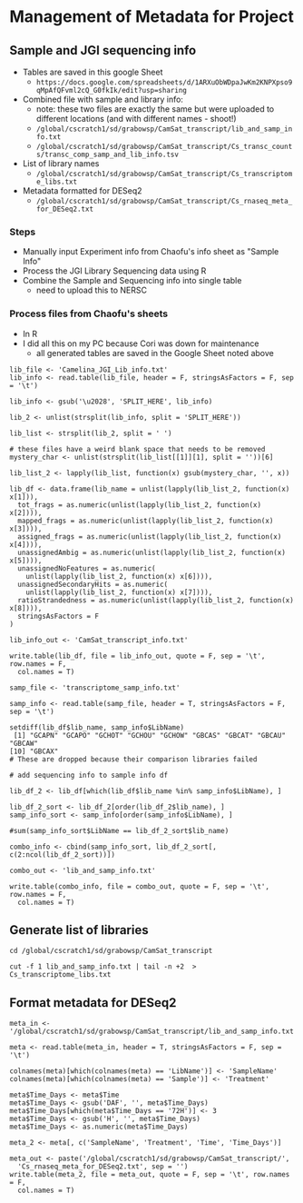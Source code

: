 # Management of Metadata for Project

## Sample and JGI sequencing info
* Tables are saved in this google Sheet
  * `https://docs.google.com/spreadsheets/d/1ARXuObWDpaJwKm2KNPXpso9qMpAfQFvml2cQ_G0fkIk/edit?usp=sharing`
* Combined file with sample and library info:
  * note: these two files are exactly the same but were uploaded to different
locations (and with different names - shoot!)
  * `/global/cscratch1/sd/grabowsp/CamSat_transcript/lib_and_samp_info.txt`
  * `/global/cscratch1/sd/grabowsp/CamSat_transcript/Cs_transc_counts/transc_comp_samp_and_lib_info.tsv`
* List of library names
  * `/global/cscratch1/sd/grabowsp/CamSat_transcript/Cs_transcriptome_libs.txt`
* Metadata formatted for DESeq2
  * `/global/cscratch1/sd/grabowsp/CamSat_transcript/Cs_rnaseq_meta_for_DESeq2.txt`

### Steps
* Manually input Experiment info from Chaofu's info sheet as "Sample Info"
* Process the JGI Library Sequencing data using R
* Combine the Sample and Sequencing info into single table
  * need to upload this to NERSC

### Process files from Chaofu's sheets
* In R
* I did all this on my PC because Cori was down for maintenance
  * all generated tables are saved in the Google Sheet noted above
```
lib_file <- 'Camelina_JGI_Lib_info.txt'
lib_info <- read.table(lib_file, header = F, stringsAsFactors = F, sep = '\t')

lib_info <- gsub('\u2028', 'SPLIT_HERE', lib_info)

lib_2 <- unlist(strsplit(lib_info, split = 'SPLIT_HERE'))

lib_list <- strsplit(lib_2, split = ' ')

# these files have a weird blank space that needs to be removed
mystery_char <- unlist(strsplit(lib_list[[1]][1], split = ''))[6]

lib_list_2 <- lapply(lib_list, function(x) gsub(mystery_char, '', x))

lib_df <- data.frame(lib_name = unlist(lapply(lib_list_2, function(x) x[1])),
  tot_frags = as.numeric(unlist(lapply(lib_list_2, function(x) x[2]))),
  mapped_frags = as.numeric(unlist(lapply(lib_list_2, function(x) x[3]))),
  assigned_frags = as.numeric(unlist(lapply(lib_list_2, function(x) x[4]))),
  unassignedAmbig = as.numeric(unlist(lapply(lib_list_2, function(x) x[5]))),
  unassignedNoFeatures = as.numeric(
    unlist(lapply(lib_list_2, function(x) x[6]))),
  unassignedSecondaryHits = as.numeric(
    unlist(lapply(lib_list_2, function(x) x[7]))),
  ratioStrandedness = as.numeric(unlist(lapply(lib_list_2, function(x) x[8]))),
  stringsAsFactors = F
)

lib_info_out <- 'CamSat_transcript_info.txt'

write.table(lib_df, file = lib_info_out, quote = F, sep = '\t', row.names = F,
  col.names = T)

samp_file <- 'transcriptome_samp_info.txt'

samp_info <- read.table(samp_file, header = T, stringsAsFactors = F, sep = '\t')

setdiff(lib_df$lib_name, samp_info$LibName)
 [1] "GCAPN" "GCAPO" "GCHOT" "GCHOU" "GCHOW" "GBCAS" "GBCAT" "GBCAU" "GBCAW"
[10] "GBCAX"
# These are dropped because their comparison libraries failed

# add sequencing info to sample info df

lib_df_2 <- lib_df[which(lib_df$lib_name %in% samp_info$LibName), ]

lib_df_2_sort <- lib_df_2[order(lib_df_2$lib_name), ]
samp_info_sort <- samp_info[order(samp_info$LibName), ]

#sum(samp_info_sort$LibName == lib_df_2_sort$lib_name)

combo_info <- cbind(samp_info_sort, lib_df_2_sort[, c(2:ncol(lib_df_2_sort))])

combo_out <- 'lib_and_samp_info.txt'

write.table(combo_info, file = combo_out, quote = F, sep = '\t', row.names = F,
  col.names = T)
```

## Generate list of libraries
```
cd /global/cscratch1/sd/grabowsp/CamSat_transcript

cut -f 1 lib_and_samp_info.txt | tail -n +2  > Cs_transcriptome_libs.txt
```

## Format metadata for DESeq2
```
meta_in <- '/global/cscratch1/sd/grabowsp/CamSat_transcript/lib_and_samp_info.txt'

meta <- read.table(meta_in, header = T, stringsAsFactors = F, sep = '\t')

colnames(meta)[which(colnames(meta) == 'LibName')] <- 'SampleName'
colnames(meta)[which(colnames(meta) == 'Sample')] <- 'Treatment'

meta$Time_Days <- meta$Time
meta$Time_Days <- gsub('DAF', '', meta$Time_Days)
meta$Time_Days[which(meta$Time_Days == '72H')] <- 3
meta$Time_Days <- gsub('H', '', meta$Time_Days)
meta$Time_Days <- as.numeric(meta$Time_Days)

meta_2 <- meta[, c('SampleName', 'Treatment', 'Time', 'Time_Days')]

meta_out <- paste('/global/cscratch1/sd/grabowsp/CamSat_transcript/', 
  'Cs_rnaseq_meta_for_DESeq2.txt', sep = '')
write.table(meta_2, file = meta_out, quote = F, sep = '\t', row.names = F,
  col.names = T)

```
